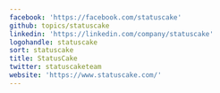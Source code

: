 ```yaml
---
facebook: 'https://facebook.com/statuscake'
github: topics/statuscake
linkedin: 'https://linkedin.com/company/statuscake'
logohandle: statuscake
sort: statuscake
title: StatusCake
twitter: statuscaketeam
website: 'https://www.statuscake.com/'
---
```

